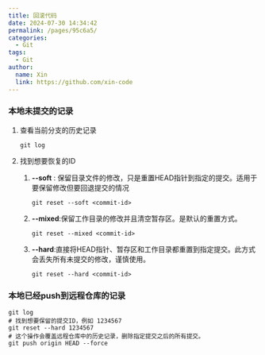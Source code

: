 ```yaml
---
title: 回滚代码
date: 2024-07-30 14:34:42
permalink: /pages/95c6a5/
categories:
  - Git
tags:
  - Git
author: 
  name: Xin
  link: https://github.com/xin-code
---
```


### 本地未提交的记录

1. 查看当前分支的历史记录

   ```shell
   git log
   ```

2. 找到想要恢复的ID

   1. **--soft** : 保留目录文件的修改，只是重置HEAD指针到指定的提交。适用于要保留修改但要回退提交的情况

      ```shell
      git reset --soft <commit-id>
      ```

   2. **--mixed**:保留工作目录的修改并且清空暂存区。是默认的重置方式。

      ```shell
      git reset --mixed <commit-id>
      ```

   3. **--hard**:直接将HEAD指针、暂存区和工作目录都重置到指定提交。此方式会丢失所有未提交的修改，谨慎使用。

      ```shell
      git reset --hard <commit-id>
      ```

      

### 本地已经push到远程仓库的记录

```shell
git log
# 找到想要保留的提交ID，例如 1234567
git reset --hard 1234567
# 这个操作会覆盖远程仓库中的历史记录，删除指定提交之后的所有提交。
git push origin HEAD --force 
```

